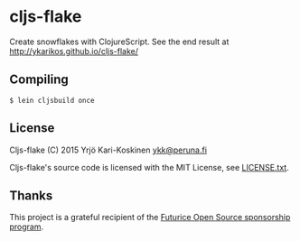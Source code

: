 # cljs-flake

Create snowflakes with ClojureScript. See the end result at http://ykarikos.github.io/cljs-flake/

## Compiling

```
$ lein cljsbuild once
```

## License

Cljs-flake (C) 2015 Yrjö Kari-Koskinen ykk@peruna.fi

Cljs-flake's source code is licensed with the MIT License, see [LICENSE.txt](https://github.com/ykarikos/cljs-flake/blob/master/LICENSE.txt).

## Thanks

This project is a grateful recipient of the [Futurice Open Source sponsorship program](http://futurice.com/blog/sponsoring-free-time-open-source-activities?utm_source=github&utm_medium=spice).
